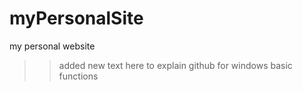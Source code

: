 # myPersonalSite
my personal website

>> added new text here to explain github for windows basic functions
